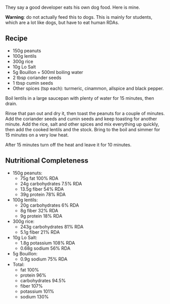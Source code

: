 
They say a good developer eats his own dog food. Here is mine.

__Warning__: do not actually feed this to dogs. This is mainly for
students, which are a lot like dogs, but have to eat human RDAs.

Recipe
------

* 150g peanuts
* 100g lentils
* 300g rice
* 10g Lo Salt
* 5g Bouillon + 500ml boiling water
* 2 tbsp coriander seeds
* 1 tbsp cumin seeds
* Other spices (tsp each): turmeric, cinammon, allspice and black pepper.

Boil lentils in a large saucepan with plenty of water for 15 minutes, then
drain.

Rinse that pan out and dry it, then toast the peanuts for a couple of
minutes. Add the coriander seeds and cumin seeds and keep toasting for
another minute. Add the rice, salt and other spices and mix everything up 
quickly, then add the cooked lentils and the stock. Bring to the boil and
simmer for 15 minutes on a very low heat.

After 15 minutes turn off the heat and leave it for 10 minutes.

Nutritional Completeness
------------------------

* 150g peanuts:
    * 75g fat 100% RDA
    * 24g carbohydrates 7.5% RDA
    * 13.5g fiber 54% RDA
    * 39g protein 78% RDA
* 100g lentils:
    * 20g carbohydrates 6% RDA
    * 8g fiber 32% RDA
    * 9g protein 18% RDA
* 300g rice:
    * 243g carbohydrates 81% RDA
    * 5.1g fiber 21% RDA
* 10g Lo Salt:
    * 1.8g potassium 108% RDA
    * 0.68g sodium 56% RDA
* 5g Bouillon:
    * 0.9g sodium 75% RDA
* Total:
    * fat 100%
    * protein 96%
    * carbohydrates 94.5%
    * fiber 107%
    * potassium 101%
    * sodium 130%
